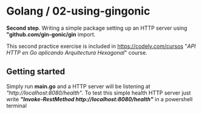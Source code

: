 # Golang / 02-using-gingonic
**Second step**. 
Writing a simple package setting up an HTTP server using **"github.com/gin-gonic/gin** import.

This second practice exercise is included in https://codely.com/cursos "*API HTTP en Go aplicando Arquitectura Hexagonal*" course.

## Getting started
Simply run **main.go** and a HTTP server will be listening at *"http://localhost:8080/health"*.
To test this simple health HTTP server just write ***"Invoke-RestMethod http://localhost:8080/health"*** in a powershell terminal
